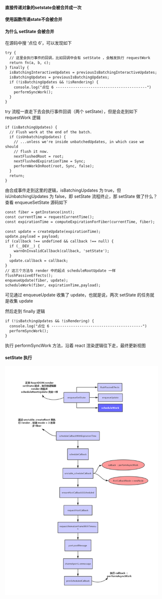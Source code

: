 #### 直接传递对象的setstate会被合并成一次
#### 使用函数传递state不会被合并

#### 为什么 setState 会被合并

在源码中搜 ‘点位 6’，可以发现如下

```
try {
  // 这里会执行事件的回调，比如回调中会有 setState ，会触发执行 requestWork
  return fn(a, b, c);
} finally {
  isBatchingInteractiveUpdates = previousIsBatchingInteractiveUpdates;
  isBatchingUpdates = previousIsBatchingUpdates;
  if (!isBatchingUpdates && !isRendering) {
    console.log("点位 6 ------------------------------------------")
    performSyncWork();
  }
}
```

try 流程一直走下去会执行事件回调（两个 setState），但是会走到如下 requestWork 逻辑

```
if (isBatchingUpdates) {
  // Flush work at the end of the batch.
  if (isUnbatchingUpdates) {
    // ...unless we're inside unbatchedUpdates, in which case we should
    // flush it now.
    nextFlushedRoot = root;
    nextFlushedExpirationTime = Sync;
    performWorkOnRoot(root, Sync, false);
  }
  return;
}
```

由合成事件走到这里的逻辑，isBatchingUpdates 为 true，但 isUnbatchingUpdates 为 false，即 setState 流程终止，那 setState 做了什么？查看 enqueueSetState 源码如下

```
const fiber = getInstance(inst);
const currentTime = requestCurrentTime();
const expirationTime = computeExpirationForFiber(currentTime, fiber);

const update = createUpdate(expirationTime);
update.payload = payload;
if (callback !== undefined && callback !== null) {
  if (__DEV__) {
    warnOnInvalidCallback(callback, 'setState');
  }
  update.callback = callback;
}
// 这三个方法与 render 中的起点 scheduleRootUpdate 一样
flushPassiveEffects();
enqueueUpdate(fiber, update);
scheduleWork(fiber, expirationTime,payload);
```

可见通过 enqueueUpdate 收集了 update，也就是说，两次 setState 的任务就是收集 update

然后走到 finally 逻辑

```
if (!isBatchingUpdates && !isRendering) {
  console.log("点位 6 ------------------------------------------")
  performSyncWork();
}
```

执行 performSyncWork 方法，沿着 react 渲染逻辑往下走，最终更新视图


#### setState 执行

<img src="https://github.com/HanLess/react-analysis/blob/master/img/setState%E6%89%A7%E8%A1%8C%E6%B5%81%E7%A8%8B.png" />

